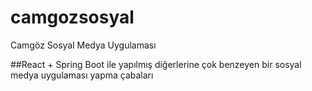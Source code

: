 # camgozsosyal
Camgöz Sosyal Medya Uygulaması

##React + Spring Boot ile yapılmış diğerlerine çok benzeyen bir sosyal medya uygulaması yapma çabaları 
